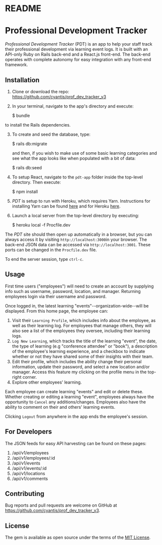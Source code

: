 # README

# Professional Development Tracker
_Professional Development Tracker_ (PDT) is an app to help your staff track their professional development via learning event logs. It is built with an API-only Ruby on Rails back-end and a React.js front-end. The back-end operates with complete autonomy for easy integration with any front-end framework.

## Installation

1. Clone or download the repo: https://github.com/cyantis/prof_dev_tracker_v3

2. In your terminal, navigate to the app's directory and execute:

    $ bundle

to install the Rails dependencies.

3. To create and seed the database, type:

    $ rails db:migrate

    and then, if you wish to make use of some basic learning categories and see what the app looks like when populated with a bit of data:

    $ rails db:seed

4. To setup React, navigate to the `pdt-app` folder inside the top-level directory. Then execute:

    $ npm install

5. _PDT_ is setup to run with Heroku, which requires Yarn. Instructions for installing Yarn can be found [here](https://yarnpkg.com/en/) and for Heroku [here](https://devcenter.heroku.com/articles/heroku-cli).

6. Launch a local server from the top-level directory by executing:

    $ heroku local -f Procfile.dev

The _PDT_ site should then open up automatically in a browser, but you can always access it by visiting `http://localhost:3000`in your browser. The back-end JSON data can be accessed via `http://localhost:3001`. These ports can be changed in the `Procfile.dev` file.

To end the server session, type `ctrl-c`.

## Usage

First time users ("employees") will need to create an account by supplying info such as username, password, location, and manager. Returning employees login via their username and password.

Once logged in, the latest learning "events"--organization-wide--will be displayed. From this home page, the employee can:

1. Visit their `Learning Profile`, which includes info about the employee, as well as their learning log. For employees that manage others, they will also see a list of the employees they oversee, including their learning logs.
2. `Log New Learning`, which tracks the title of the learning "event", the date, the type of learning (e.g "conference attendee" or "book"), a description of the employee's learning experience, and a checkbox to indicate whether or not they have shared some of their insights with their team.
3. Edit their profile, which includes the ability change their personal information, update their password, and select a new location and/or manager. Access this feature my clicking on the profile menu in the top-right corner.
4. Explore other employees' learning.

Each employee can create learning "events" and edit or delete these. Whether creating or editing a learning "event", employees always have the opportunity to `Cancel` any additions/changes. Employees also have the ability to comment on their and others' learning events.

Clicking `Logout` from anywhere in the app ends the employee's session.

## For Developers

The JSON feeds for easy API harvesting can be found on these pages:

1. /api/v1/employees
2. /api/v1/employees/:id
3. /api/v1/events
4. /api/v1/events/:id
5. /api/v1/locations
6. /api/v1/comments

## Contributing

Bug reports and pull requests are welcome on GitHub at https://github.com/cyantis/prof_dev_tracker_v3.

## License

The gem is available as open source under the terms of the [MIT License](https://opensource.org/licenses/MIT).
